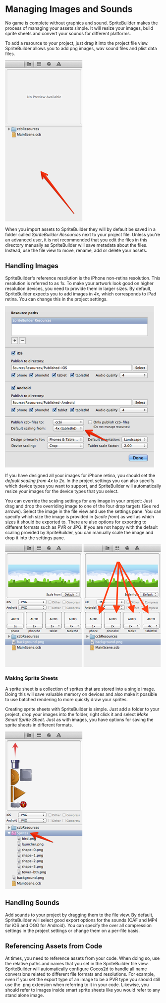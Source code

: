 # Managing Images and Sounds
No game is complete without graphics and sound. SpriteBuilder makes the process of managing your assets simple. It will resize your images, build sprite sheets and convert your sounds for different platforms.

To add a resource to your project, just drag it into the project file view. SpriteBuilder allows you to add png images, wav sound files and plist data files.

![image](res-1.png?raw=true)

When you import assets to SpriteBuilder they will by default be saved in a folder called *SpriteBuilder Resources* next to your project file. Unless you're an advanced user, it is not recommended that you edit the files in this directory manually as SpriteBuilder will save metadata about the files. Instead, use the file view to move, rename, add or delete your assets.

## Handling Images
SpriteBuilder's reference resolution is the iPhone non-retina resolution. This resolution is referred to as *1x*. To make your artwork look good on higher resolution devices, you need to provide them in larger sizes. By default, SpriteBuilder expects you to add images in *4x*, which corresponds to iPad retina. You can change this in the project settings.

![image](res-2.png?raw=true)


If you have designed all your images for iPhone retina, you should set the *default scaling from 4x* to *2x*. In the project settings you can also specify which device types you want to support, and SpriteBuilder will automatically resize your images for the device types that you select.

You can override the scaling settings for any image in your project: Just drag and drop the overriding image to one of the four drop targets (See red arrows). Select the image in the file view and use the settings pane. You can specify which size the image is provided in (*scale from*) as well as which sizes it should be exported to. There are also options for exporting to different formats such as PVR or JPG. If you are not happy with the default scaling provided by SpriteBuilder, you can manually scale the image and drop it into the settings pane.

![image](res-3.png?raw=true)
![image](res-3-1.png?raw=true)

### Making Sprite Sheets
A sprite sheet is a collection of sprites that are stored into a single image. Doing this will save valuable memory on devices and also make it possible to use batched rendering to more quickly draw your sprites.

Creating sprite sheets with SpriteBuilder is simple. Just add a folder to your project, drop your images into the folder, right click it and select *Make Smart Sprite Sheet*. Just as with images, you have options for saving the sprite sheets in different formats.

![image](res-4.png?raw=true)

## Handling Sounds
Add sounds to your project by dragging them to the file view. By default, SpriteBuilder will select good export options for the sounds (CAF and MP4 for iOS and OGG for Android). You can specify the over all compression settings in the project settings or change them on a per-file basis.

## Referencing Assets from Code
At times, you need to reference assets from your code. When doing so, use the relative paths and names that you set in the SpriteBuilder file view. SpriteBuilder will automatically configure Cocos2d to handle all name conversions related to different file formats and resolutions. For example, even if you set the export type of an image to be a PVR type you should still use the .png extension when referring to it in your code. Likewise, you should refer to images inside smart sprite sheets like you would refer to any stand alone image.